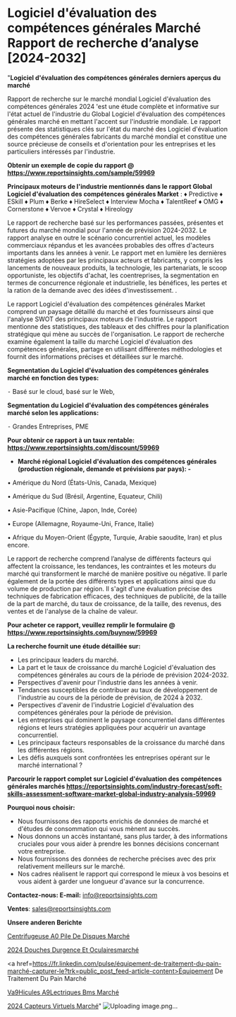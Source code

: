 # Logiciel d'évaluation des compétences générales Marché Rapport de recherche d’analyse [2024-2032]

"<strong>Logiciel d'évaluation des compétences générales derniers aperçus du marché</strong>

Rapport de recherche sur le marché mondial Logiciel d'évaluation des compétences générales 2024 'est une étude complète et informative sur l'état actuel de l'industrie du Global Logiciel d'évaluation des compétences générales marché en mettant l'accent sur l'industrie mondiale. Le rapport présente des statistiques clés sur l'état du marché des Logiciel d'évaluation des compétences générales fabricants du marché mondial et constitue une source précieuse de conseils et d'orientation pour les entreprises et les particuliers intéressés par l'industrie.

<strong>Obtenir un exemple de copie du rapport @ <a href=https://www.reportsinsights.com/sample/59969>https://www.reportsinsights.com/sample/59969</a></strong>

<strong>Principaux moteurs de l'industrie mentionnés dans le rapport Global Logiciel d'évaluation des compétences générales Market</strong> :
♦ Predictive
♦ ESkill
♦ Plum
♦ Berke
♦ HireSelect
♦ Interview Mocha
♦ TalentReef
♦ OMG
♦ Cornerstone
♦ Vervoe
♦ Crystal
♦ Hireology

Le rapport de recherche basé sur les performances passées, présentes et futures du marché mondial pour l'année de prévision 2024-2032. Le rapport analyse en outre le scénario concurrentiel actuel, les modèles commerciaux répandus et les avancées probables des offres d'acteurs importants dans les années à venir. Le rapport met en lumière les dernières stratégies adoptées par les principaux acteurs et fabricants, y compris les lancements de nouveaux produits, la technologie, les partenariats, le scoop opportuniste, les objectifs d'achat, les coentreprises, la segmentation en termes de concurrence régionale et industrielle, les bénéfices, les pertes et la ration de la demande avec des idées d'investissement. .

Le rapport Logiciel d'évaluation des compétences générales Market comprend un paysage détaillé du marché et des fournisseurs ainsi que l'analyse SWOT des principaux moteurs de l'industrie. Le rapport mentionne des statistiques, des tableaux et des chiffres pour la planification stratégique qui mène au succès de l'organisation. Le rapport de recherche examine également la taille du marché Logiciel d'évaluation des compétences générales, partage en utilisant différentes méthodologies et fournit des informations précises et détaillées sur le marché.

<strong>Segmentation du Logiciel d'évaluation des compétences générales marché en fonction des types:</strong>


⁃ Basé sur le cloud, basé sur le Web,

<strong>Segmentation du Logiciel d'évaluation des compétences générales marché selon les applications:</strong>


⁃ Grandes Entreprises, PME

<strong>Pour obtenir ce rapport à un taux rentable: <a href=https://www.reportsinsights.com/discount/59969>https://www.reportsinsights.com/discount/59969</a></strong>
<ul>
  <li><strong>Marché régional Logiciel d'évaluation des compétences générales (production régionale, demande et prévisions par pays): -</strong></li>
</ul>
• Amérique du Nord (États-Unis, Canada, Mexique)

• Amérique du Sud (Brésil, Argentine, Equateur, Chili)

• Asie-Pacifique (Chine, Japon, Inde, Corée)

• Europe (Allemagne, Royaume-Uni, France, Italie)

• Afrique du Moyen-Orient (Égypte, Turquie, Arabie saoudite, Iran) et plus encore.

Le rapport de recherche comprend l’analyse de différents facteurs qui affectent la croissance, les tendances, les contraintes et les moteurs du marché qui transforment le marché de manière positive ou négative. Il parle également de la portée des différents types et applications ainsi que du volume de production par région. Il s'agit d'une évaluation précise des techniques de fabrication efficaces, des techniques de publicité, de la taille de la part de marché, du taux de croissance, de la taille, des revenus, des ventes et de l'analyse de la chaîne de valeur.

<strong>Pour acheter ce rapport, veuillez remplir le formulaire @   <a href=https://www.reportsinsights.com/buynow/59969>https://www.reportsinsights.com/buynow/59969</a></strong>

<strong>La recherche fournit une étude détaillée sur:</strong>
<ul>
  <li>Les principaux leaders du marché.</li>
  <li>La part et le taux de croissance du marché Logiciel d'évaluation des compétences générales au cours de la période de prévision 2024-2032.</li>
  <li>Perspectives d'avenir pour l'industrie dans les années à venir.</li>
  <li>Tendances susceptibles de contribuer au taux de développement de l'industrie au cours de la période de prévision, de 2024 à 2032.</li>
  <li>Perspectives d'avenir de l'industrie Logiciel d'évaluation des compétences générales pour la période de prévision.</li>
  <li>Les entreprises qui dominent le paysage concurrentiel dans différentes régions et leurs stratégies appliquées pour acquérir un avantage concurrentiel.</li>
  <li>Les principaux facteurs responsables de la croissance du marché dans les différentes régions.</li>
  <li>Les défis auxquels sont confrontées les entreprises opérant sur le marché international ?</li>
</ul>

<strong>Parcourir le rapport complet sur Logiciel d'évaluation des compétences générales marchés <a href=https://reportsinsights.com/industry-forecast/soft-skills-assessment-software-market-global-industry-analysis-59969>https://reportsinsights.com/industry-forecast/soft-skills-assessment-software-market-global-industry-analysis-59969</a></strong>

<strong>Pourquoi nous choisir:</strong>
<ul>
  <li>Nous fournissons des rapports enrichis de données de marché et d'études de consommation qui vous mènent au succès.</li>
  <li>Nous donnons un accès instantané, sans plus tarder, à des informations cruciales pour vous aider à prendre les bonnes décisions concernant votre entreprise.</li>
  <li>Nous fournissons des données de recherche précises avec des prix relativement meilleurs sur le marché.</li>
  <li>Nos cadres réalisent le rapport qui correspond le mieux à vos besoins et vous aident à garder une longueur d'avance sur la concurrence.</li>
</ul>
<strong>Contactez-nous:
</strong><strong>E-mail:</strong> <a href=mailto:info@reportsinsights.com>info@reportsinsights.com</a>

<strong>Ventes</strong>: <a href=mailto:sales@reportsinsights.com>sales@reportsinsights.com</a>

<strong>Unsere anderen Berichte</strong>

<a href=https://www.linkedin.com/pulse/centrifugeuse-%C3%A0-pile-de-disques-march%C3%A9-hlale/>Centrifugeuse A0 Pile De Disques Marché</a>

<a href=https://www.linkedin.com/pulse/2024-douches-durgence-et-oculairesmarché-uwlcc/>2024 Douches Durgence Et Oculairesmarché</a>

<a href=https://fr.linkedin.com/pulse/équipement-de-traitement-du-pain-marché-capturer-le?trk=public_post_feed-article-content>Équipement De Traitement Du Pain Marché</a>

<a href=https://www.linkedin.com/pulse/v%C3%A9hicules-%C3%A9lectriques-bms-march%C3%A9-segmentation-5cwlf/>Va9Hicules A9Lectriques Bms Marché</a>

<a href=https://www.linkedin.com/pulse/2024-capteurs-virtuels-march%C3%A9-informations-g79lc/>2024 Capteurs Virtuels Marché</a>"
![Uploading image.png…]()
